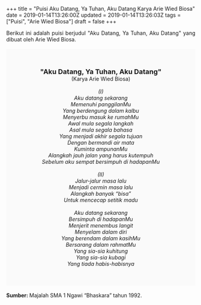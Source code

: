 +++
title = "Puisi Aku Datang, Ya Tuhan, Aku Datang Karya Arie Wied Biosa"
date = 2019-01-14T13:26:00Z
updated = 2019-01-14T13:26:03Z
tags = ["Puisi", "Arie Wied Biosa"]
draft = false
+++

<div dir="ltr" style="text-align: left;" trbidi="on"><div dir="ltr" style="text-align: left;" trbidi="on"><div dir="ltr" style="text-align: left;" trbidi="on"><div dir="ltr" style="text-align: left;" trbidi="on"><div style="text-align: justify;">Berikut ini adalah puisi berjudul "Aku Datang, Ya Tuhan, Aku Datang" yang dibuat oleh Arie Wied Biosa. </div><br /><div style="background: #FAFAFA; font-size: 14px; height: auto; margin: 0 auto; padding: 50px; text-align: center; width: auto;"><span style="font-size: 18px;"><b>"Aku Datang, Ya Tuhan, Aku Datang"</b></span><br />(Karya Arie Wied Biosa)<br /><br /><i>(I)<br />Aku datang sekarang<br />Memenuhi panggilanMu<br />Yang berdengung dalam kalbu<br />Menyerbu masuk ke rumahMu<br />Awal mula segala langkah<br />Asal mula segala bahasa<br />Yang menjadi akhir segala tujuan<br />Dengan bermandi air mata<br />Kuminta ampunanMu<br />Alangkah jauh jalan yang harus kutempuh<br />Sebelum aku sempat bersimpuh di hadapanMu<br /><br />(II)<br />Jalur-jalur masa lalu<br />Menjadi cermin masa lalu<br />Alangkah banyak “bisa”<br />Untuk mencecap setitik madu<br /><br />Aku datang sekarang<br />Bersimpuh di hadapanMu<br />Menjerit menembus langit<br />Menyelam dalam diri<br />Yang berendam dalam kasihMu<br />Bersarang dalam rahmatMu<br />Yang sia-sia kuhitung<br />Yang sia-sia kubagi<br />Yang tiada habis-habisnya</i> </div></div></div></div><div style="text-align: justify;"><br /></div><div style="text-align: justify;"><b>Sumber: </b>Majalah SMA 1 Ngawi “Bhaskara” tahun 1992.</div></div>
